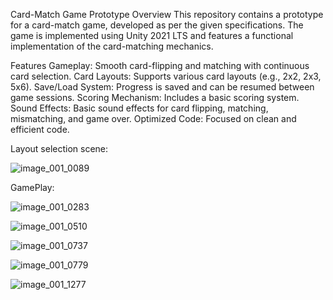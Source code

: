 Card-Match Game Prototype
Overview
This repository contains a prototype for a card-match game, developed as per the given specifications. The game is implemented using Unity 2021 LTS  and features a functional implementation of the card-matching mechanics.

Features
Gameplay: Smooth card-flipping and matching with continuous card selection.
Card Layouts: Supports various card layouts (e.g., 2x2, 2x3, 5x6).
Save/Load System: Progress is saved and can be resumed between game sessions.
Scoring Mechanism: Includes a basic scoring system.
Sound Effects: Basic sound effects for card flipping, matching, mismatching, and game over.
Optimized Code: Focused on clean and efficient code.

Layout selection scene: 

![image_001_0089](https://github.com/user-attachments/assets/91bdd91e-a8a5-4163-8a8a-3fcd04437433)


GamePlay:

![image_001_0283](https://github.com/user-attachments/assets/2a79bb33-96a1-4129-91cd-6e626ff408c2)

![image_001_0510](https://github.com/user-attachments/assets/3daa4e98-16a0-41f4-aa51-cf33766d2686)

![image_001_0737](https://github.com/user-attachments/assets/cd4ccb72-e9cf-45a5-a283-9b2994cb7693)

![image_001_0779](https://github.com/user-attachments/assets/a86c8672-dbdd-4ea0-a9f3-f0c23644450d)

![image_001_1277](https://github.com/user-attachments/assets/7c2521e3-6dfe-4d3a-ae4f-b2dc223fe7b6)
